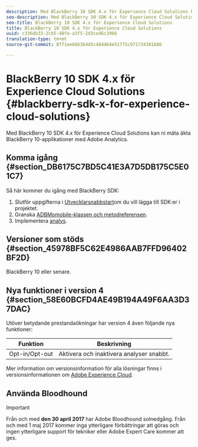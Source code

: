 ```yaml
---
description: Med BlackBerry 10 SDK 4.x för Experience Cloud Solutions kan ni mäta äkta BlackBerry 10-applikationer med Adobe Analytics.
seo-description: Med BlackBerry 10 SDK 4.x för Experience Cloud Solutions kan ni mäta äkta BlackBerry 10-applikationer med Adobe Analytics
seo-title: BlackBerry 10 SDK 4.x för Experience Cloud Solutions
title: BlackBerry 10 SDK 4.x för Experience Cloud Solutions
uuid: c336db33-2cb5-48fe-a3f5-2d3ced6c3966
translation-type: tm+mt
source-git-commit: 8f71ee66b364d2c484464e51775c971734381b86

---
```



# BlackBerry 10 SDK 4.x för Experience Cloud Solutions {#blackberry-sdk-x-for-experience-cloud-solutions}

Med BlackBerry 10 SDK 4.x för Experience Cloud Solutions kan ni mäta äkta BlackBerry 10-applikationer med Adobe Analytics.

## Komma igång {#section_DB6175C7BD5C41E3A7D5DB175C5E01C7}

Så här kommer du igång med BlackBerry SDK:

1. Slutför uppgifterna i [Utvecklarsnabbstart](/help/blackberry/dev-qs.md)om du vill lägga till SDK:er i projektet.
1. Granska [ADBMomobile-klassen och metodreferensen](/help/blackberry/methods.md).
1. Implementera [analys](/help/blackberry/analytics.md).

## Versioner som stöds {#section_45978BF5C62E4986AAB7FFD96402BF2D}

BlackBerry 10 eller senare.

## Nya funktioner i version 4 {#section_58E60BCFD4AE49B194A49F6AA3D37DAC}

Utöver betydande prestandaökningar har version 4 även följande nya funktioner:

| Funktion | Beskrivning |
|--- |--- |
| Opt-in/Opt-out | Aktivera och inaktivera analyser snabbt. |

Mer information om versionsinformation för alla lösningar finns i versionsinformationen om [Adobe Experience Cloud](https://marketing.adobe.com/resources/help/en_US/whatsnew/).

## Använda Bloodhound

>[!IMPORTANT]
>
>Från och med **den 30 april 2017** har Adobe Bloodhound solnedgång. Från och med 1 maj 2017 kommer inga ytterligare förbättringar att göras och ingen ytterligare support för tekniker eller Adobe Expert Care kommer att ges.
